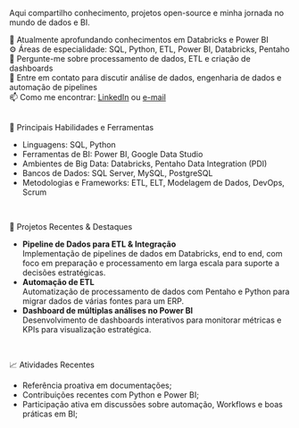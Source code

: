 Aqui compartilho conhecimento, projetos open-source e minha jornada no mundo de dados e BI.

🌱 Atualmente aprofundando conhecimentos em Databricks e Power BI\
⚙️ Áreas de especialidade: SQL, Python, ETL, Power BI, Databricks, Pentaho\
🧠 Pergunte-me sobre processamento de dados, ETL e criação de dashboards\
💬 Entre em contato para discutir análise de dados, engenharia de dados e automação de pipelines\
📫 Como me encontrar: [LinkedIn](https://www.linkedin.com/in/ricardogomesmatos/) ou [e-mail](mailto:ricardogomesmatos@gmail.com)
<br>
<br>

🌟 Principais Habilidades e Ferramentas
- Linguagens: SQL, Python
- Ferramentas de BI: Power BI, Google Data Studio
- Ambientes de Big Data: Databricks, Pentaho Data Integration (PDI)
- Bancos de Dados: SQL Server, MySQL, PostgreSQL
- Metodologias e Frameworks: ETL, ELT, Modelagem de Dados, DevOps, Scrum
<br>


🚀 Projetos Recentes & Destaques
- **Pipeline de Dados para ETL & Integração**\
Implementação de pipelines de dados em Databricks, end to end, com foco em preparação e processamento em larga escala para suporte a decisões estratégicas.
- **Automação de ETL**\
Automatização de processamento de dados com Pentaho e Python para migrar dados de várias fontes para um ERP.
- **Dashboard de múltiplas análises no Power BI**\
Desenvolvimento de dashboards interativos para monitorar métricas e KPIs para visualização estratégica.

<br>


📈 Atividades Recentes
- Referência proativa em documentações;
- Contribuições recentes com Python e Power BI;
- Participação ativa em discussões sobre automação, Workflows e boas práticas em BI;

